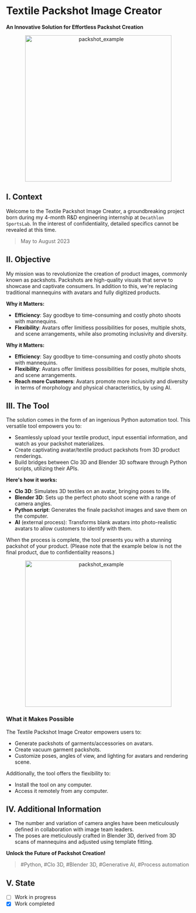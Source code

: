 # Textile Packshot Image Creator

**An Innovative Solution for Effortless Packshot Creation**

<p align="center">
  <img width="400" alt="packshot_example" src="https://github.com/CyberTorii/Projects/assets/73184884/b3259dcc-111b-467f-9534-438e0cb96b49">
</p>

## I. Context

Welcome to the Textile Packshot Image Creator, a groundbreaking project born during my 4-month R&D engineering internship at `Decathlon SportsLab`. In the interest of confidentiality, detailed specifics cannot be revealed at this time.

> May to August 2023

## II. Objective

My mission was to revolutionize the creation of product images, commonly known as packshots. Packshots are high-quality visuals that serve to showcase and captivate consumers. In addition to this, we're replacing traditional mannequins with avatars and fully digitized products.

**Why it Matters:**
- **Efficiency**: Say goodbye to time-consuming and costly photo shoots with mannequins.
- **Flexibility**: Avatars offer limitless possibilities for poses, multiple shots, and scene arrangements, while also promoting inclusivity and diversity.

**Why it Matters:**
- **Efficiency**: Say goodbye to time-consuming and costly photo shoots with mannequins.
- **Flexibility**: Avatars offer limitless possibilities for poses, multiple shots, and scene arrangements.
- **Reach more Customers**: Avatars promote more inclusivity and diversity in terms of morphology and physical characteristics, by using AI.

## III. The Tool

The solution comes in the form of an ingenious Python automation tool. This versatile tool empowers you to:

- Seamlessly upload your textile product, input essential information, and watch as your packshot materializes.
- Create captivating avatar/textile product packshots from 3D product renderings.
- Build bridges between Clo 3D and Blender 3D software through Python scripts, utilizing their APIs.

**Here's how it works:**

- **Clo 3D**: Simulates 3D textiles on an avatar, bringing poses to life.
- **Blender 3D**: Sets up the perfect photo shoot scene with a range of camera angles.
- **Python script**: Generates the finale packshot images and save them on the computer.
- **AI** (external process): Transforms blank avatars into photo-realistic avatars to allow customers to identify with them.

When the process is complete, the tool presents you with a stunning packshot of your product. (Please note that the example below is not the final product, due to confidentiality reasons.)

<p align="center">
  <img width="400" alt="packshot_example" src="https://github.com/CyberTorii/Projects/assets/73184884/b3259dcc-111b-467f-9534-438e0cb96b49">
</p>

### What it Makes Possible

The Textile Packshot Image Creator empowers users to:

- Generate packshots of garments/accessories on avatars.
- Create vacuum garment packshots.
- Customize poses, angles of view, and lighting for avatars and rendering scene.

Additionally, the tool offers the flexibility to:

- Install the tool on any computer.
- Access it remotely from any computer.

## IV. Additional Information

- The number and variation of camera angles have been meticulously defined in collaboration with image team leaders.
- The poses are meticulously crafted in Blender 3D, derived from 3D scans of mannequins and adjusted using template fitting.

**Unlock the Future of Packshot Creation!**

> #Python, #Clo 3D, #Blender 3D, #Generative AI, #Process automation

## V. State
- [ ] Work in progress
- [X] Work completed
